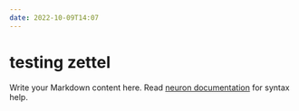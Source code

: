 ```yaml
---
date: 2022-10-09T14:07
---
```


# testing zettel

Write your Markdown content here. Read [neuron documentation](https://neuron.zettel.page/2011404.html) for syntax help.


